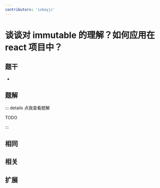 ```yaml
---
contributors: 'isboyjc'
---
```


# 谈谈对 immutable 的理解？如何应用在 react 项目中？

## 题干

- 



## 题解

::: details 点我查看题解

  TODO

:::



## 相同


## 相关


## 扩展

